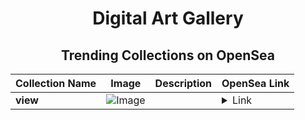 <div align="center">

# Digital Art Gallery

## Trending Collections on OpenSea

| Collection Name                       | Image                                                                                     | Description                       | OpenSea Link                                                                                          |
|---------------------------------------|-------------------------------------------------------------------------------------------|-----------------------------------|--------------------------------------------------------------------------------------------------------|
| **view** | ![Image](https://i.seadn.io/s/raw/files/6ac065e36dfeba71b922a0d137b4ffbb.jpg?w=500&auto=format?w=200&auto=format) |  | <details><summary>Link</summary>[view](https://opensea.io/collection/view-248)</details> |

</div>